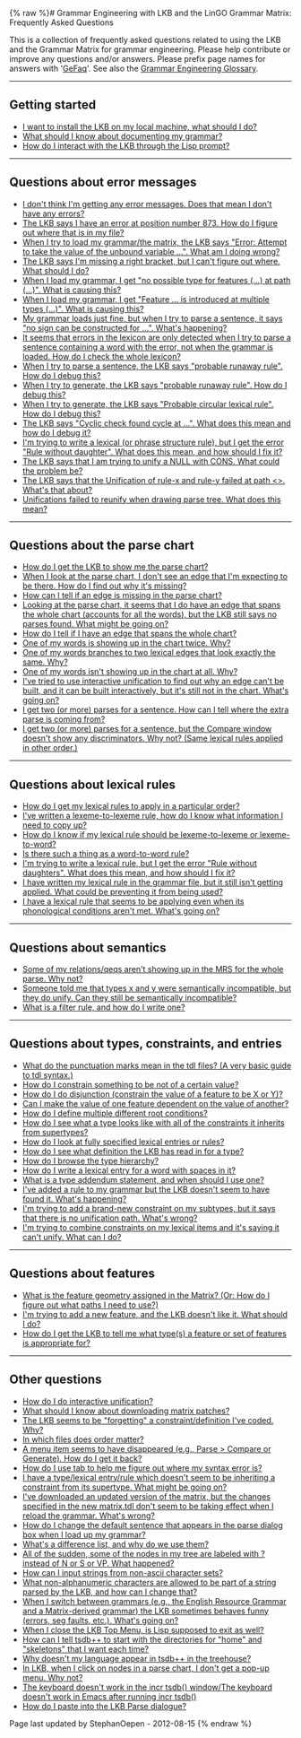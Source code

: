 {% raw %}# Grammar Engineering with LKB and the LinGO Grammar Matrix: Frequently Asked Questions

This is a collection of frequently asked questions related to using the
LKB and the Grammar Matrix for grammar engineering. Please help
contribute or improve any questions and/or answers. Please prefix page
names for answers with '[GeFaq](GeFaq)'. See also the [Grammar
Engineering Glossary](/GeGlossary).

* * *

## Getting started

- [I want to install the LKB on my local machine, what should I
do?](GeFaqLkbInstallation)
- [What should I know about documenting my
grammar?](GeFaqGrammarDocumentation)
- [How do I interact with the LKB through the Lisp
prompt?](GeFaqLispPromptTips)

* * *

## Questions about error messages

- [I don't think I'm getting any error messages. Does that mean I
don't have any errors?](GeFaqNoError)
- [The LKB says I have an error at position number 873. How do I
figure out where that is in my file?](GeFaqLoadScript)
- [When I try to load my grammar/the matrix, the LKB says "Error:
Attempt to take the value of the unbound variable ...". What am I
doing wrong?](../GeFaqGotoChar)
- [The LKB says I'm missing a right bracket, but I can't figure out
where. What should I do?](../GeFaqRightBracket)
- [When I load my grammar, I get "no possible type for features (...)
at path (...)". What is causing this?](../GeFaqNoPossibleType)
- [When I load my grammar, I get "Feature ... is introduced at
multiple types (...)". What is causing this?](GeFaqFeatureMultiType)
- [My grammar loads just fine, but when I try to parse a sentence, it
says "no sign can be constructed for ...". What's
happening?](GeFaqNoSign)
- [It seems that errors in the lexicon are only detected when I try to
parse a sentence containing a word with the error, not when the
grammar is loaded. How do I check the whole
lexicon?](/GeFaqLexiconErrors)
- [When I try to parse a sentence, the LKB says "probable runaway
rule". How do I debug this?](../GeFaqRunawayRule1)
- [When I try to generate, the LKB says "probable runaway rule". How
do I debug this?](GeFaqRunawayRule2)
- [When I try to generate, the LKB says "Probable circular lexical
rule". How do I debug this?](../GeFaqCircularLexRule)
- [The LKB says "Cyclic check found cycle at ...". What does this mean
and how do I debug it?](GeFaqCyclicCheck)
- [I'm trying to write a lexical (or phrase structure rule), but I get
the error "Rule without daughter". What does this mean, and how
should I fix it?](GeFaqRuleWithoutDaughter)
- [The LKB says that I am trying to unify a NULL with CONS. What could
the problem be?](/GeFaqUnifyingNullWithCons)
- [The LKB says that the Unification of rule-x and rule-y failed at
path &lt;&gt;. What's that about?](/GeFaqFailedAtPath)
- [Unifications failed to reunify when drawing parse tree. What does
this mean?](/GeFaqFailedToReunify)

* * *

## Questions about the parse chart

- [How do I get the LKB to show me the parse chart?](GeFaqShowChart)
- [When I look at the parse chart, I don't see an edge that I'm
expecting to be there. How do I find out why it's
missing?](../GeFaqMissingEdge)
- [How can I tell if an edge is missing in the parse
chart?](../GeFaqMissingHowTo)
- [Looking at the parse chart, it seems that I do have an edge that
spans the whole chart (accounts for all the words), but the LKB
still says no parses found. What might be going on?](GeFaqRootFail)
- [How do I tell if I have an edge that spans the whole
chart?](../GeFaqSpanningEdge)
- [One of my words is showing up in the chart twice.
Why?](GeFaqChartTwice)
- [One of my words branches to two lexical edges that look exactly the
same. Why?](/GeFaqTwoLexEdges)
- [One of my words isn't showing up in the chart at all.
Why?](/GeFaqWordNotInChart)
- [I've tried to use interactive unification to find out why an edge
can't be built, and it can be built interactively, but it's still
not in the chart. What's going on?](GeFaqUnifySurprise)
- [I get two (or more) parses for a sentence. How can I tell where the
extra parse is coming from?](/GeFaqExtraParse1)
- [I get two (or more) parses for a sentence, but the Compare window
doesn't show any discriminators. Why not? (Same lexical rules
applied in other order.)](/GeFaqExtraParse2)

* * *

## Questions about lexical rules

- [How do I get my lexical rules to apply in a particular
order?](/GeFaqLexRuleOrder)
- [I've written a lexeme-to-lexeme rule, how do I know what
information I need to copy up?](/GeFaqLexToLexRule)
- [How do I know if my lexical rule should be lexeme-to-lexeme or
lexeme-to-word?](/GeFaqLexToWhatRule)
- [Is there such a thing as a word-to-word
rule?](/GeFaqWordToWordRule)
- [I'm trying to write a lexical rule, but I get the error "Rule
without daughters". What does this mean, and how should I fix
it?](GeFaqRuleWithoutDaughters)
- [I have written my lexical rule in the grammar file, but it still
isn't getting applied. What could be preventing it from being
used?](GeFaqNoEntry2)
- [I have a lexical rule that seems to be applying even when its
phonological conditions aren't met. What's going
on?](GeFaqOverApplicationLexRule)

* * *

## Questions about semantics

- [Some of my relations/qeqs aren't showing up in the MRS for the
whole parse. Why not?](../GeFaqMissingRels)
- [Someone told me that types x and y were semantically incompatible,
but they do unify. Can they still be semantically
incompatible?](/GeFaqSemanticIncompatibility)
- [What is a filter rule, and how do I write one?](/GeFaqFilterRules)

* * *

## Questions about types, constraints, and entries

- [What do the punctuation marks mean in the tdl files? (A very basic
guide to tdl syntax.)](GeFaqTdlSyntax)
- [How do I constrain something to be not of a certain
value?](../GeFaqNegValue)
- [How do I do disjunction (constrain the value of a feature to be X
or Y)?](GeFaqDisjunctiveValue)
- [Can I make the value of one feature dependent on the value of
another?](GeFaqDistributedDisjunction)
- [How do I define multiple different root
conditions?](/GeFaqMultipleRoot)
- [How do I see what a type looks like with all of the constraints it
inherits from supertypes?](../GeFaqExpandedType)
- [How do I look at fully specified lexical entries or
rules?](../GeFaqViewEntry)
- [How do I see what definition the LKB has read in for a
type?](../GeFaqViewType)
- [How do I browse the type hierarchy?](../GeFaqViewHierarchy)
- [How do I write a lexical entry for a word with spaces in
it?](/GeFaqLexEntrySpaces)
- [What is a type addendum statement, and when should I use
one?](../GeFaqTypeAddendum)
- [I've added a rule to my grammar but the LKB doesn't seem to have
found it. What's happening?](../GeFaqNoRule)
- [I'm trying to add a brand-new constraint on my subtypes, but it
says that there is no unification path. What's
wrong?](/GeFaqNoUnificationPath)
- [I'm trying to combine constraints on my lexical items and it's
saying it can't unify. What can I do?](/GeFaqCombineConstraints)

* * *

## Questions about features

- [What is the feature geometry assigned in the Matrix? (Or: How do I
figure out what paths I need to use?)](../GeFaqFeatureGeometry)
- [I'm trying to add a new feature, and the LKB doesn't like it. What
should I do?](../GeFaqNewFeature)
- [How do I get the LKB to tell me what type(s) a feature or set of
features is appropriate for?](GeFaqFindTypeForFeatures)

* * *

## Other questions

- [How do I do interactive unification?](../GeFaqInteractiveUnify)
- [What should I know about downloading matrix
patches?](/GeFaqMatrixPatches)
- [The LKB seems to be "forgetting" a constraint/definition I've
coded. Why?](GeFaqForgottenConstraint)
- [In which files does order matter?](../GeFaqOrderMatters)
- [A menu item seems to have disappeared (e.g., Parse &gt; Compare or
Generate). How do I get it back?](GeFaqExpandMenu)
- [How do I use tab to help me figure out where my syntax error
is?](../GeFaqTabIndentation)
- [I have a type/lexical entry/rule which doesn't seem to be
inheriting a constraint from its supertype. What might be going
on?](GeFaqConfusingTypo)
- [I've downloaded an updated version of the matrix, but the changes
specified in the new matrix.tdl don't seem to be taking effect when
I reload the grammar. What's wrong?](GeFaqTdlTxt)
- [How do I change the default sentence that appears in the parse
dialog box when I load up my grammar?](/GeFaqDefaultSentence)
- [What's a difference list, and why do we use them?](../GeFaqDiffList)
- [All of the sudden, some of the nodes in my tree are labeled with ?
instead of N or S or VP. What happened?](/GeFaqQuestionMarkNodes)
- [How can I input strings from non-ascii character
sets?](GeFaqUnicodeInput)
- [What non-alphanumeric characters are allowed to be part of a string
parsed by the LKB, and how can I change that?](../GeFaqNonAlpha)
- [When I switch between grammars (e.g., the English Resource Grammar
and a Matrix-derived grammar) the LKB sometimes behaves funny
(errors, seg faults, etc.). What's going
on?](GeFaqSwitchingGrammars)
- [When I close the LKB Top Menu, is Lisp supposed to exit as
well?](../GeFaqClickX)
- [How can I tell tsdb++ to start with the directories for "home" and
"skeletons" that I want each time?](https://blog.inductorsoftware.com/docsproto/tools/GeFaqTsdbRc)
- [Why doesn't my language appear in tsdb++ in the
treehouse?](/GeFaqTsdbTreehouse)
- [In LKB, when I click on nodes in a parse chart, I don't get a
pop-up menu. Why not?](/GeFaqChartNoPopups)
- [The keyboard doesn't work in the incr tsdb() window/The keyboard
doesn't work in Emacs after running incr
tsdb()](GeFaqKeyboardNotWorking)
- [How do I paste into the LKB Parse dialogue?](GeFaqPasteShortcut)

Page last updated by StephanOepen - 2012-08-15
{% endraw %}